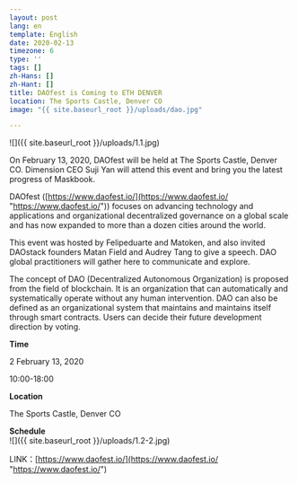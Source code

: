 ```yaml
---
layout: post
lang: en
template: English
date: 2020-02-13
timezone: 6
type: ''
tags: []
zh-Hans: []
zh-Hant: []
title: DAOfest is Coming to ETH DENVER
location: The Sports Castle, Denver CO
image: "{{ site.baseurl_root }}/uploads/dao.jpg"

---
```

![]({{ site.baseurl_root }}/uploads/1.1.jpg)

On February 13, 2020, DAOfest will be held at The Sports Castle, Denver CO. Dimension CEO Suji Yan will attend this event and bring you the latest progress of Maskbook.

DAOfest ([https://www.daofest.io/](https://www.daofest.io/ "https://www.daofest.io/")) focuses on advancing technology and applications and organizational decentralized governance on a global scale and has now expanded to more than a dozen cities around the world.

This event was hosted by Felipeduarte and Matoken, and also invited DAOstack founders Matan Field and Audrey Tang to give a speech. DAO global practitioners will gather here to communicate and explore.

The concept of DAO (Decentralized Autonomous Organization) is proposed from the field of blockchain. It is an organization that can automatically and systematically operate without any human intervention. DAO can also be defined as an organizational system that maintains and maintains itself through smart contracts. Users can decide their future development direction by voting.

**Time**

2 February 13, 2020

10:00-18:00

**Location**

The Sports Castle, Denver CO

**Schedule**  
![]({{ site.baseurl_root }}/uploads/1.2-2.jpg)

LINK：[https://www.daofest.io/](https://www.daofest.io/ "https://www.daofest.io/")